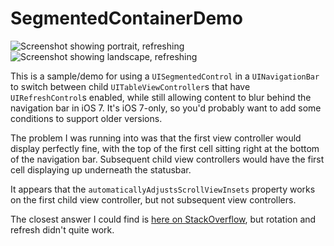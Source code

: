 SegmentedContainerDemo
======================

![Screenshot showing portrait, refreshing](https://raw.github.com/alextrob/SegmentedContainerDemo/master/screenshot-1.png)
![Screenshot showing landscape, refreshing](https://raw.github.com/alextrob/SegmentedContainerDemo/master/screenshot-2.png)

This is a sample/demo for using a `UISegmentedControl` in a `UINavigationBar` to switch between child `UITableViewController`s that have `UIRefreshControl`s enabled, while still allowing content to blur behind the navigation bar in iOS 7. It's iOS 7-only, so you'd probably want to add some conditions to support older versions.

The problem I was running into was that the first view controller would display perfectly fine, with the top of the first cell sitting right at the bottom of the navigation bar. Subsequent child view controllers would have the first cell displaying up underneath the statusbar.

It appears that the `automaticallyAdjustsScrollViewInsets` property works on the first child view controller, but not subsequent view controllers.

The closest answer I could find is [here on StackOverflow](http://stackoverflow.com/questions/19038949/content-falls-beneath-navigation-bar-when-embedded-in-custom-container-view-cont), but rotation and refresh didn't quite work.
